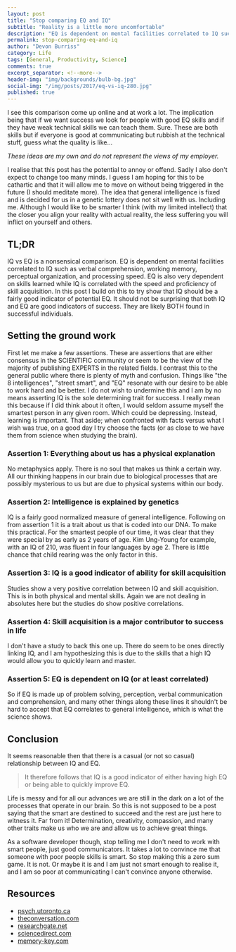 ```yaml
---
layout: post
title: "Stop comparing EQ and IQ"
subtitle: "Reality is a little more uncomfortable"
description: "EQ is dependent on mental facilities correlated to IQ such as verbal comprehension, working memory, perceptual organization, & processing speed."
permalink: stop-comparing-eq-and-iq
author: "Devon Burriss"
category: Life
tags: [General, Productivity, Science]
comments: true
excerpt_separator: <!--more-->
header-img: "img/backgrounds/bulb-bg.jpg"
social-img: "/img/posts/2017/eq-vs-iq-280.jpg"
published: true
---
```


I see this comparison come up online and at work a lot. The implication being that if we want success we look for people with good EQ skills and if they have weak technical skills we can teach them. Sure. These are both skills but if everyone is good at communicating but rubbish at the technical stuff, guess what the quality is like... 
<!--more-->
*These ideas are my own and do not represent the views of my employer.*

I realise that this post has the potential to annoy or offend. Sadly I also don't expect to change too many minds. I guess I am hoping for this to be cathartic and that it will allow me to move on without being triggered in the future (I should meditate more). The idea that general intelligence is fixed and is decided for us in a genetic lottery does not sit well with us. Including me. Although I would like to be smarter I think (with my limited intellect) that the closer you align your reality with actual reality, the less suffering you will inflict on yourself and others.

## TL;DR

IQ vs EQ is a nonsensical comparison. EQ is dependent on mental facilities correlated to IQ such as verbal comprehension, working memory, perceptual organization, and processing speed. EQ is also very dependent on skills learned while IQ is correlated with the speed and proficiency of skill acquisition. In this post I build on this to try show that IQ should be a fairly good indicator of potential EQ. It should not be surprising that both IQ and EQ are good indicators of success. They are likely BOTH found in successful individuals.

## Setting the ground work

First let me make a few assertions. These are assertions that are either consensus in the SCIENTIFIC community or seem to be the view of the majority of publishing EXPERTS in the related fields. I contrast this to the general public where there is plenty of myth and confusion. Things like "the 8 intelligences", "street smart", and "EQ" resonate with our desire to be able to work hard and be better. I do not wish to undermine this and I am by no means asserting IQ is the sole determining trait for success. I really mean this because if I did think about it often, I would seldom assume myself the smartest person in any given room. Which could be depressing. Instead, learning is important. That aside; when confronted with facts versus what I wish was true, on a good day I try choose the facts (or as close to we have them from science when studying the brain).

### Assertion 1: Everything about us has a physical explanation

No metaphysics apply. There is no soul that makes us think a certain way. All our thinking happens in our brain due to biological processes that are possibly mysterious to us but are due to physical systems within our body.

### Assertion 2: Intelligence is explained by genetics

IQ is a fairly good normalized measure of general intelligence. Following on from assertion 1 it is a trait about us that is coded into our DNA. To make this practical. For the smartest people of our time, it was clear that they were special by as early as 2 years of age. Kim Ung-Young for example, with an IQ of 210, was fluent in four languages by age 2. There is little chance that child rearing was the only factor in this.

### Assertion 3: IQ is a good indicator of ability for skill acquisition

Studies show a very positive correlation between IQ and skill acquisition. This is in both physical and mental skills. Again we are not dealing in absolutes here but the studies do show positive correlations.

### Assertion 4: Skill acquisition is a major contributor to success in life

I don't have a study to back this one up. There do seem to be ones directly linking IQ, and I am hypothesizing this is due to the skills that a high IQ would allow you to quickly learn and master.

### Assertion 5: EQ is dependent on IQ (or at least correlated)

So if EQ is made up of problem solving, perception, verbal communication and comprehension, and many other things along these lines it shouldn't be hard to accept that EQ correlates to general intelligence, which is what the science shows.

## Conclusion

It seems reasonable then that there is a casual (or not so casual) relationship between IQ and EQ.

> It therefore follows that IQ is a good indicator of either having high EQ or being able to quickly improve EQ.

Life is messy and for all our advances we are still in the dark on a lot of the processes that operate in our brain. So this is not supposed to be a post saying that the smart are destined to succeed and the rest are just here to witness it. Far from it! Determination, creativity, compassion, and many other traits make us who we are and allow us to achieve great things.

As a software developer though, stop telling me I don't need to work with smart people, just good communicators. It takes a lot to convince me that someone with poor people skills is smart. So stop making this a zero sum game. It is not. Or maybe it is and I am just not smart enough to realise it, and I am so poor at communicating I can't convince anyone otherwise.

## Resources

* [psych.utoronto.ca](http://www.psych.utoronto.ca/users/reingold/courses/intelligence/cache/1198gottfred.html)
* [theconversation.com](http://theconversation.com/what-chess-players-can-teach-us-about-intelligence-and-expertise-72898)
* [researchgate.net](https://www.researchgate.net/publication/307874653_The_relationship_between_cognitive_ability_and_chess_skill_A_comprehensive_meta-analysis)
* [sciencedirect.com](http://www.sciencedirect.com/science/article/pii/S1877042813017096)
* [memory-key.com](http://www.memory-key.com/research/news/correlation-between-emotional-intelligence-and-iq)
